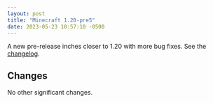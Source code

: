 ```yaml
---
layout: post
title: "Minecraft 1.20-pre5"
date: 2023-05-23 10:57:10 -0500
---
```


A new pre-release inches closer to 1.20 with more bug fixes. See the [changelog](https://www.minecraft.net/en-us/article/minecraft-1-20-pre-release-5).

## Changes

No other significant changes.

